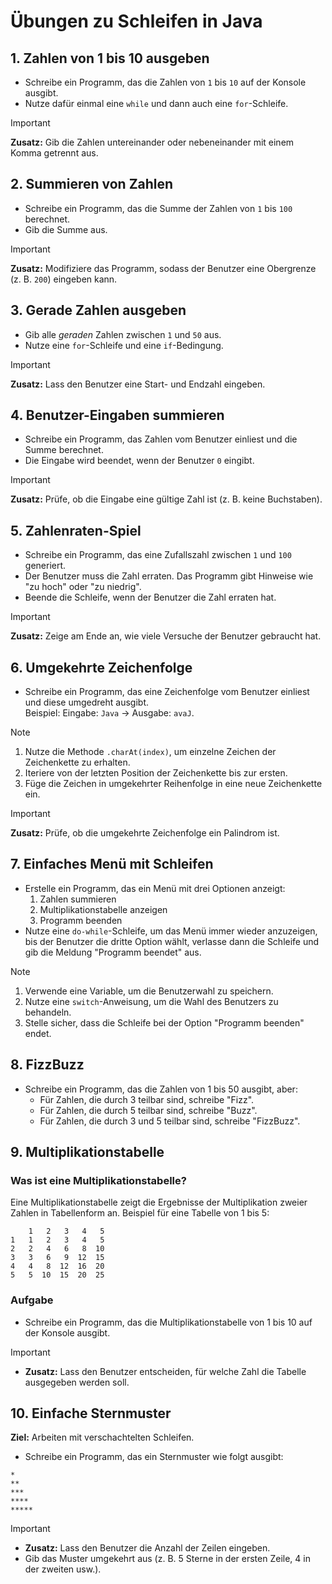 # Übungen zu Schleifen in Java

## **1. Zahlen von 1 bis 10 ausgeben**

- Schreibe ein Programm, das die Zahlen von `1` bis `10` auf der Konsole ausgibt.  
- Nutze dafür einmal eine `while` und dann auch eine `for`-Schleife.  

> [!IMPORTANT] 
> **Zusatz:** Gib die Zahlen untereinander oder nebeneinander mit einem Komma getrennt aus.  

## **2. Summieren von Zahlen**
- Schreibe ein Programm, das die Summe der Zahlen von `1` bis `100` berechnet.  
- Gib die Summe aus.  

> [!IMPORTANT] 
> **Zusatz:** Modifiziere das Programm, sodass der Benutzer eine Obergrenze (z. B. `200`) eingeben kann.  

## **3. Gerade Zahlen ausgeben**
- Gib alle *geraden* Zahlen zwischen `1` und `50` aus.  
- Nutze eine `for`-Schleife und eine `if`-Bedingung.  

> [!IMPORTANT]
> **Zusatz:** Lass den Benutzer eine Start- und Endzahl eingeben.  

## **4. Benutzer-Eingaben summieren**
- Schreibe ein Programm, das Zahlen vom Benutzer einliest und die Summe berechnet.  
- Die Eingabe wird beendet, wenn der Benutzer `0` eingibt.  

> [!IMPORTANT] 
> **Zusatz:** Prüfe, ob die Eingabe eine gültige Zahl ist (z. B. keine Buchstaben).  

## **5. Zahlenraten-Spiel**
- Schreibe ein Programm, das eine Zufallszahl zwischen `1` und `100` generiert.  
- Der Benutzer muss die Zahl erraten. Das Programm gibt Hinweise wie "zu hoch" oder "zu niedrig".  
- Beende die Schleife, wenn der Benutzer die Zahl erraten hat.  

> [!IMPORTANT] 
> **Zusatz:** Zeige am Ende an, wie viele Versuche der Benutzer gebraucht hat.  

## **6. Umgekehrte Zeichenfolge**
- Schreibe ein Programm, das eine Zeichenfolge vom Benutzer einliest und diese umgedreht ausgibt.  
  Beispiel: Eingabe: `Java` -> Ausgabe: `avaJ`.  

> [!NOTE] 
> 1. Nutze die Methode `.charAt(index)`, um einzelne Zeichen der Zeichenkette zu erhalten.  
> 2. Iteriere von der letzten Position der Zeichenkette bis zur ersten.  
> 3. Füge die Zeichen in umgekehrter Reihenfolge in eine neue Zeichenkette ein.  

> [!IMPORTANT] 
> **Zusatz:** Prüfe, ob die umgekehrte Zeichenfolge ein Palindrom ist.  


## **7. Einfaches Menü mit Schleifen**
- Erstelle ein Programm, das ein Menü mit drei Optionen anzeigt:  
  1. Zahlen summieren  
  2. Multiplikationstabelle anzeigen  
  3. Programm beenden  
- Nutze eine `do-while`-Schleife, um das Menü immer wieder anzuzeigen, bis der Benutzer die dritte Option wählt, verlasse dann die Schleife und gib die Meldung "Programm beendet" aus.

> [!NOTE]
> 1. Verwende eine Variable, um die Benutzerwahl zu speichern.  
> 2. Nutze eine `switch`-Anweisung, um die Wahl des Benutzers zu behandeln.  
> 3. Stelle sicher, dass die Schleife bei der Option "Programm beenden" endet.  


## **8. FizzBuzz**
- Schreibe ein Programm, das die Zahlen von 1 bis 50 ausgibt, aber:  
  - Für Zahlen, die durch 3 teilbar sind, schreibe "Fizz".  
  - Für Zahlen, die durch 5 teilbar sind, schreibe "Buzz".  
  - Für Zahlen, die durch 3 und 5 teilbar sind, schreibe "FizzBuzz".  


## **9. Multiplikationstabelle**

### Was ist eine Multiplikationstabelle?
Eine Multiplikationstabelle zeigt die Ergebnisse der Multiplikation zweier Zahlen in Tabellenform an. Beispiel für eine Tabelle von 1 bis 5:
```
    1   2   3   4   5
1   1   2   3   4   5
2   2   4   6   8  10
3   3   6   9  12  15
4   4   8  12  16  20
5   5  10  15  20  25
```
### Aufgabe
- Schreibe ein Programm, das die Multiplikationstabelle von 1 bis 10 auf der Konsole ausgibt.  

> [!IMPORTANT]  
> - **Zusatz:** Lass den Benutzer entscheiden, für welche Zahl die Tabelle ausgegeben werden soll.  

## **10. Einfache Sternmuster**
**Ziel:** Arbeiten mit verschachtelten Schleifen.  
- Schreibe ein Programm, das ein Sternmuster wie folgt ausgibt:  
```
*
**
***
****
*****
```
> [!IMPORTANT]  
> - **Zusatz:** Lass den Benutzer die Anzahl der Zeilen eingeben.  
> - Gib das Muster umgekehrt aus (z. B. 5 Sterne in der ersten Zeile, 4 in der zweiten usw.).  
